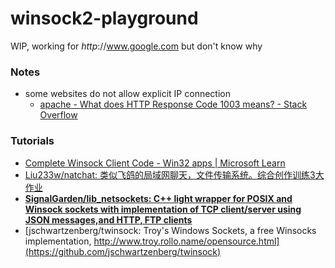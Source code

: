 winsock2-playground
===================
WIP, working for *http*://www.google.com but don't know why

### Notes
- some websites do not allow explicit IP connection
  - [apache - What does HTTP Response Code 1003 means? - Stack Overflow](https://stackoverflow.com/questions/18631488/what-does-http-response-code-1003-means)
  
### Tutorials
- [Complete Winsock Client Code - Win32 apps | Microsoft Learn](https://learn.microsoft.com/en-US/windows/win32/winsock/complete-client-code)
- [Liu233w/natchat: 类似飞鸽的局域网聊天，文件传输系统。综合创作训练3大作业](https://github.com/Liu233w/natchat)
- [**SignalGarden/lib_netsockets: C++ light wrapper for POSIX and Winsock sockets with implementation of TCP client/server using JSON messages,and HTTP, FTP clients**](https://github.com/SignalGarden/lib_netsockets)
- [jschwartzenberg/twinsock: Troy's Windows Sockets, a free Winsocks implementation, http://www.troy.rollo.name/opensource.html](https://github.com/jschwartzenberg/twinsock)
